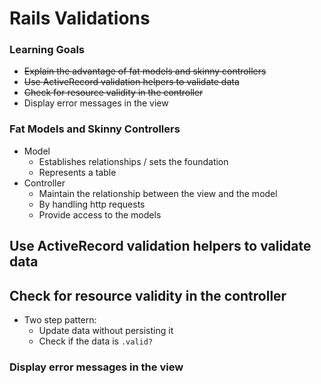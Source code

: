 # Rails Validations

### Learning Goals

- ~~Explain the advantage of fat models and skinny controllers~~
- ~~Use ActiveRecord validation helpers to validate data~~
- ~~Check for resource validity in the controller~~
- Display error messages in the view





### Fat Models and Skinny Controllers

* Model
  * Establishes relationships / sets the foundation
  * Represents a table
* Controller
  * Maintain the relationship between the view and the model
  * By handling http requests
  * Provide access to the models

## Use ActiveRecord validation helpers to validate data

## Check for resource validity in the controller

* Two step pattern:
  * Update data without persisting it
  * Check if the data is `.valid?`

### Display error messages in the view




